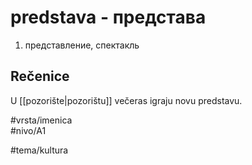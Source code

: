 # predstava - представа

1. представление, спектакль

## Rečenice

U [[pozorište|pozorištu]] večeras igraju novu predstavu.
<br>

#vrsta/imenica  
#nivo/A1  

#tema/kultura  
